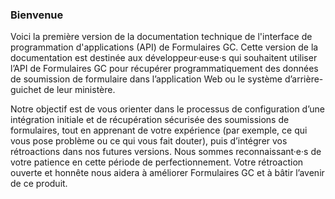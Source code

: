 ### Bienvenue

Voici la première version de la documentation technique de l'interface de programmation d'applications (API) de Formulaires GC. Cette version de la documentation est destinée aux développeur·euse·s qui souhaitent utiliser l’API de Formulaires GC pour récupérer programmatiquement des données de soumission de formulaire dans l’application Web ou le système d’arrière-guichet de leur ministère. 

Notre objectif est de vous orienter dans le processus de configuration d’une intégration initiale et de récupération sécurisée des soumissions de formulaires, tout en apprenant de votre expérience (par exemple, ce qui vous pose problème ou ce qui vous fait douter), puis d’intégrer vos rétroactions dans nos futures versions. Nous sommes reconnaissant·e·s de votre patience en cette période de perfectionnement. Votre rétroaction ouverte et honnête nous aidera à améliorer Formulaires GC et à bâtir l’avenir de ce produit.
